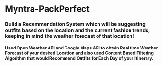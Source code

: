 # Myntra-PackPerfect

### Build a Recommendation System which will be suggesting outfits based on the location and the current fashion trends, keeping in mind the weather forecast of that location!

#### Used Open Weather API and Google Maps API to obtain Real time Weather Forecast of your desired Location and also used Content Based Filtering Algorithm that would Recommend Outfits for Each Day of your Itinerary.



